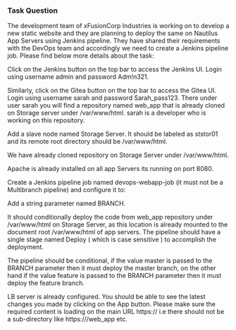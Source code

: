 ### Task Question

The development team of xFusionCorp Industries is working on to develop a new static website and they are planning to deploy the same on Nautilus App Servers using Jenkins pipeline. They have shared their requirements with the DevOps team and accordingly we need to create a Jenkins pipeline job. Please find below more details about the task:



Click on the Jenkins button on the top bar to access the Jenkins UI. Login using username admin and password Adm!n321.


Similarly, click on the Gitea button on the top bar to access the Gitea UI. Login using username sarah and password Sarah_pass123. There under user sarah you will find a repository named web_app that is already cloned on Storage server under /var/www/html. sarah is a developer who is working on this repository.


Add a slave node named Storage Server. It should be labeled as ststor01 and its remote root directory should be /var/www/html.


We have already cloned repository on Storage Server under /var/www/html.


Apache is already installed on all app Servers its running on port 8080.


Create a Jenkins pipeline job named devops-webapp-job (it must not be a Multibranch pipeline) and configure it to:


Add a string parameter named BRANCH.

It should conditionally deploy the code from web_app repository under /var/www/html on Storage Server, as this location is already mounted to the document root /var/www/html of app servers. The pipeline should have a single stage named Deploy ( which is case sensitive ) to accomplish the deployment.

The pipeline should be conditional, if the value master is passed to the BRANCH parameter then it must deploy the master branch, on the other hand if the value feature is passed to the BRANCH parameter then it must deploy the feature branch.

LB server is already configured. You should be able to see the latest changes you made by clicking on the App button. Please make sure the required content is loading on the main URL https://<LBR-URL> i.e there should not be a sub-directory like https://<LBR-URL>/web_app etc.

